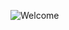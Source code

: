 ![Welcome](https://readme-typing-svg.herokuapp.com?font=Fira+Code&size=30&duration=4000&pause=1000&color=00F7FF&center=true&vCenter=true&width=600&lines=Welcome+to+Hagar_Hendam's+profile)


